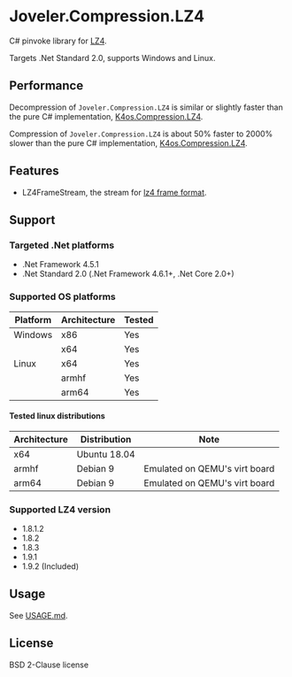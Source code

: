 # Joveler.Compression.LZ4

C# pinvoke library for [LZ4](https://github.com/lz4/lz4).

Targets .Net Standard 2.0, supports Windows and Linux.

## Performance

Decompression of `Joveler.Compression.LZ4` is similar or slightly faster than the pure C# implementation, [K4os.Compression.LZ4](https://github.com/MiloszKrajewski/K4os.Compression.LZ4).

Compression of `Joveler.Compression.LZ4` is about 50% faster to 2000% slower than the pure C# implementation, [K4os.Compression.LZ4](https://github.com/MiloszKrajewski/K4os.Compression.LZ4).

## Features

- LZ4FrameStream, the stream for [lz4 frame format](https://github.com/lz4/lz4/blob/master/doc/lz4_Frame_format.md).

## Support

### Targeted .Net platforms

- .Net Framework 4.5.1
- .Net Standard 2.0 (.Net Framework 4.6.1+, .Net Core 2.0+)

### Supported OS platforms

| Platform | Architecture  | Tested |
|----------|---------------|--------|
| Windows  | x86           | Yes    |
|          | x64           | Yes    |
| Linux    | x64           | Yes    |
|          | armhf         | Yes    |
|          | arm64         | Yes    |

#### Tested linux distributions

| Architecture  | Distribution | Note |
|---------------|--------------|------|
| x64           | Ubuntu 18.04 |      |
| armhf         | Debian 9     | Emulated on QEMU's virt board |
| arm64         | Debian 9     | Emulated on QEMU's virt board |

### Supported LZ4 version

- 1.8.1.2
- 1.8.2
- 1.8.3
- 1.9.1
- 1.9.2 (Included)

## Usage

See [USAGE.md](./USAGE.md).

## License

BSD 2-Clause license
